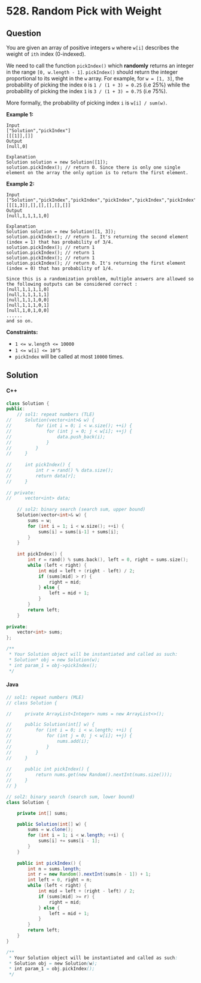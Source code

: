 # 528. Random Pick with Weight

## Question

You are given an array of positive integers `w` where `w[i]` describes the weight of `ith` index (0-indexed).

We need to call the function `pickIndex()` which **randomly** returns an integer in the range `[0, w.length - 1]`. `pickIndex()` should return the integer proportional to its weight in the `w` array. For example, for `w = [1, 3]`, the probability of picking the index `0` is `1 / (1 + 3) = 0.25` (i.e 25%) while the probability of picking the index `1` is `3 / (1 + 3) = 0.75` (i.e 75%).

More formally, the probability of picking index `i` is `w[i] / sum(w)`.

**Example 1:**

```
Input
["Solution","pickIndex"]
[[[1]],[]]
Output
[null,0]

Explanation
Solution solution = new Solution([1]);
solution.pickIndex(); // return 0. Since there is only one single element on the array the only option is to return the first element.
```

**Example 2:**

```
Input
["Solution","pickIndex","pickIndex","pickIndex","pickIndex","pickIndex"]
[[[1,3]],[],[],[],[],[]]
Output
[null,1,1,1,1,0]

Explanation
Solution solution = new Solution([1, 3]);
solution.pickIndex(); // return 1. It's returning the second element (index = 1) that has probability of 3/4.
solution.pickIndex(); // return 1
solution.pickIndex(); // return 1
solution.pickIndex(); // return 1
solution.pickIndex(); // return 0. It's returning the first element (index = 0) that has probability of 1/4.

Since this is a randomization problem, multiple answers are allowed so the following outputs can be considered correct :
[null,1,1,1,1,0]
[null,1,1,1,1,1]
[null,1,1,1,0,0]
[null,1,1,1,0,1]
[null,1,0,1,0,0]
......
and so on.
```

**Constraints:**

* `1 <= w.length <= 10000`
* `1 <= w[i] <= 10^5`
* `pickIndex` will be called at most `10000` times.

## Solution

#### C++

```cpp
class Solution {
public:
    // sol1: repeat numbers (TLE)
//     Solution(vector<int>& w) {
//         for (int i = 0; i < w.size(); ++i) {
//             for (int j = 0; j < w[i]; ++j) {
//                 data.push_back(i);
//             }
//         }
//     }
    
//     int pickIndex() {
//         int r = rand() % data.size();
//         return data[r];
//     }
    
// private:
//     vector<int> data;
    
    // sol2: binary search (search sum, upper bound)
    Solution(vector<int>& w) {
        sums = w;
        for (int i = 1; i < w.size(); ++i) {
            sums[i] = sums[i-1] + sums[i];
        }
    }
    
    int pickIndex() {
        int r = rand() % sums.back(), left = 0, right = sums.size();
        while (left < right) {
            int mid = left + (right - left) / 2;
            if (sums[mid] > r) {
                right = mid;
            } else {
                left = mid + 1;
            }
        }
        return left;
    }
    
private:
    vector<int> sums;
};

/**
 * Your Solution object will be instantiated and called as such:
 * Solution* obj = new Solution(w);
 * int param_1 = obj->pickIndex();
 */
```

#### Java

```java
// sol1: repeat numbers (MLE)
// class Solution {

//     private ArrayList<Integer> nums = new ArrayList<>();

//     public Solution(int[] w) {
//         for (int i = 0; i < w.length; ++i) {
//             for (int j = 0; j < w[i]; ++j) {
//                 nums.add(i);
//             }
//         }
//     }
    
//     public int pickIndex() {
//         return nums.get(new Random().nextInt(nums.size()));
//     }
// }

// sol2: binary search (search sum, lower bound)
class Solution {

    private int[] sums;

    public Solution(int[] w) {
        sums = w.clone();
        for (int i = 1; i < w.length; ++i) {
            sums[i] += sums[i - 1];
        }
    }
    
    public int pickIndex() {
        int n = sums.length;
        int r = new Random().nextInt(sums[n - 1]) + 1;
        int left = 0, right = n;
        while (left < right) {
            int mid = left + (right - left) / 2;
            if (sums[mid] >= r) {
                right = mid;
            } else {
                left = mid + 1;
            }
        }
        return left;
    }
}

/**
 * Your Solution object will be instantiated and called as such:
 * Solution obj = new Solution(w);
 * int param_1 = obj.pickIndex();
 */
```
